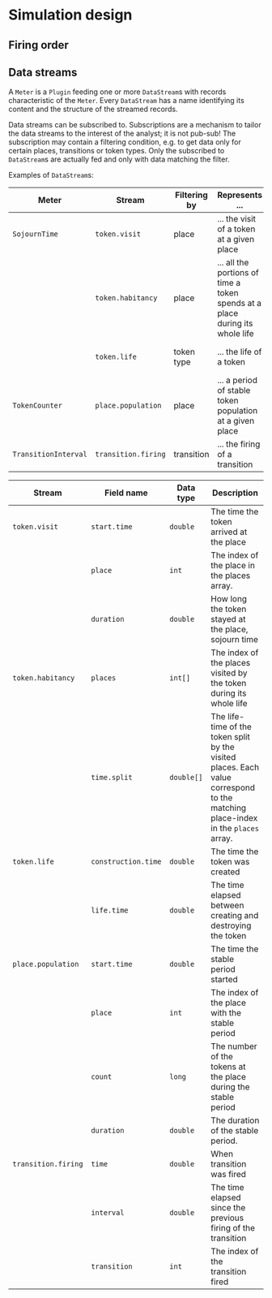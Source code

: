 # Simulation design

## Firing order

## Data streams

A `Meter` is a `Plugin` feeding one or more `DataStream`s with records characteristic of the `Meter`. 
Every `DataStream` has a name identifying its content and the structure of the streamed records.

Data streams can be subscribed to. Subscriptions are a mechanism to tailor the data streams to
the interest of the analyst; it is not pub-sub! The subscription may contain a filtering condition, 
e.g. to get data only for certain places, transitions or token types.
 Only the subscribed to `DataStream`s are actually fed and only with data matching the filter.

Examples of `DataStream`s:

| Meter | Stream  | Filtering by | Represents ... | Generated | 
|-------|--------------|-----------|-----|-----------|
| `SojournTime` | `token.visit` | place|... the visit of a token at a given place | When a visit is completed
|               | `token.habitancy` | place | ... all the portions of time a token spends at a place during its whole life| When the token is destroyed
|               | `token.life` | token type |... the life of a token | When the token is destroyed
| `TokenCounter` | `place.population` | place | ... a period of stable token population at a given place | When the number of tokens changes at a place
| `TransitionInterval`|`transition.firing`| transition | ... the firing of a transition | When the firing is completed

| Stream | Field name | Data type | Description
| ------|------------|-----------|--------- 
|`token.visit` | `start.time` | `double` | The time the token arrived at the place
| | `place` | `int` | The index of the place in the places array. 
| | `duration` | `double` | How long the token stayed at the place, sojourn time
|`token.habitancy` | `places` | `int[]` |  The index of the places visited by the token during its whole life
|  | `time.split` | `double[]` |  The life-time of the token split by the visited places. Each value correspond to the matching place-index in the `places` array.  
|`token.life` | `construction.time` | `double` | The time the token was created
| | `life.time` | `double` | The time elapsed between creating and destroying the token
|`place.population`|`start.time` | `double` | The time the stable period started
| | `place` | `int`| The index of the place with the stable period
| | `count` | `long` | The number of the tokens at the place during the stable period
| | `duration` | `double` | The duration of the stable period.
|`transition.firing`| `time` | `double` | When transition was fired
| | `interval` | `double` | The time elapsed since the previous firing of the transition
| | `transition` |`int` | The index of the transition fired